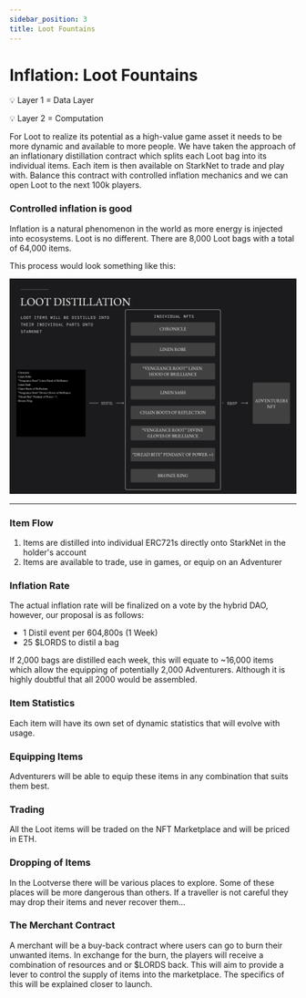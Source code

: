 ```yaml
---
sidebar_position: 3
title: Loot Fountains
---
```


# Inflation: Loot Fountains

💡 Layer 1 = Data Layer

💡 Layer 2 = Computation

For Loot to realize its potential as a high-value game asset it needs to be more dynamic and available to more people. We have taken the approach of an inflationary distillation contract which splits each Loot bag into its individual items. Each item is then available on StarkNet to trade and play with. Balance this contract with controlled inflation mechanics and we can open Loot to the next 100k players.

### Controlled inflation is good

Inflation is a natural phenomenon in the world as more energy is injected into ecosystems. Loot is no different. There are 8,000 Loot bags with a total of 64,000 items.

This process would look something like this:

![Loot Distillation](/static/img/game/loot-distilation.png)

---

### Item Flow

1. Items are distilled into individual ERC721s directly onto StarkNet in the holder's account
2. Items are available to trade, use in games, or equip on an Adventurer

### Inflation Rate

The actual inflation rate will be finalized on a vote by the hybrid DAO, however, our proposal is as follows:

- 1 Distil event per 604,800s (1 Week)
- 25 $LORDS to distil a bag

If 2,000 bags are distilled each week, this will equate to ~16,000 items which allow the equipping of potentially 2,000 Adventurers. Although it is highly doubtful that all 2000 would be assembled.

### Item Statistics

Each item will have its own set of dynamic statistics that will evolve with usage.

### Equipping Items

Adventurers will be able to equip these items in any combination that suits them best.

### Trading

All the Loot items will be traded on the NFT Marketplace and will be priced in ETH.

### Dropping of Items

In the Lootverse there will be various places to explore. Some of these places will be more dangerous than others. If a traveller is not careful they may drop their items and never recover them...

### The Merchant Contract

A merchant will be a buy-back contract where users can go to burn their unwanted items. In exchange for the burn, the players will receive a combination of resources and or $LORDS back. This will aim to provide a lever to control the supply of items into the marketplace. The specifics of this will be explained closer to launch.
